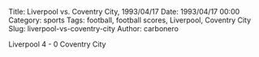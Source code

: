 Title: Liverpool vs. Coventry City, 1993/04/17
Date: 1993/04/17 00:00
Category: sports
Tags: football, football scores, Liverpool, Coventry City
Slug: liverpool-vs-coventry-city
Author: carbonero


Liverpool 4 - 0 Coventry City
